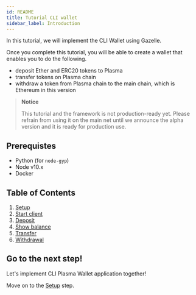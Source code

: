 ```yaml
---
id: README
title: Tutorial CLI wallet
sidebar_label: Introduction
---
```


In this tutorial, we will implement the CLI Wallet using Gazelle.

Once you complete this tutorial, you will be able to create a wallet that enables you to do the following.

- deposit Ether and ERC20 tokens to Plasma
- transfer tokens on Plasma chain
- withdraw a token from Plasma chain to the main chain, which is Ethereum in this version

> **Notice**
>
> This tutorial and the framework is not production-ready yet. Please refrain from using it on the main net until we announce the alpha version and it is ready for production use.

## Prerequistes

- Python (for `node-gyp`)
- Node v10.x
- Docker

## Table of Contents

1. [Setup](Setup)
2. [Start client](Start_Client)
3. [Deposit](Deposit)
4. [Show balance](Show_Balance)
5. [Transfer](Transfer)
6. [Withdrawal](Withdrawal)

## Go to the next step!

Let's implement CLI Plasma Wallet application together!

Move on to the [Setup](Setup) step.
